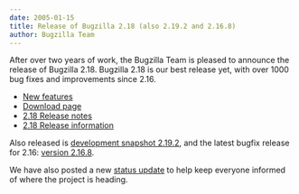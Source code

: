 ```yaml
---
date: 2005-01-15
title: Release of Bugzilla 2.18 (also 2.19.2 and 2.16.8)
author: Bugzilla Team
---
```


After over two years of work, the Bugzilla Team is pleased to announce the release of Bugzilla 2.18\. Bugzilla 2.18 is our best release yet, with over 1000 bug fixes and improvements since 2.16.

*   [New features](/releases/2.18/new-features.html)
*   [Download page](/download/#stable)
*   [2.18 Release notes](/releases/2.18/)
*   [2.18 Release information](/releases/2.18/)

Also released is [development snapshot 2.19.2](/download/#devel), and the latest bugfix release for 2.16: [version 2.16.8](/releases/2.16.8/).

We have also posted a new [status update](/news/2005/01/15/status-update) to help keep everyone informed of where the project is heading.

